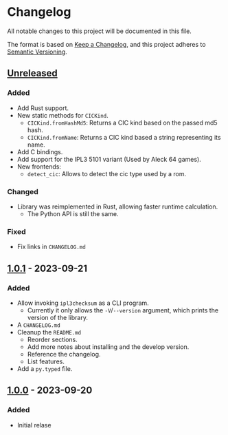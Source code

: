 # Changelog

All notable changes to this project will be documented in this file.

The format is based on [Keep a Changelog](https://keepachangelog.com/en/1.1.0/),
and this project adheres to [Semantic Versioning](https://semver.org/spec/v2.0.0.html).

## [Unreleased]

### Added

- Add Rust support.
- New static methods for `CICKind`.
  - `CICKind.fromHashMd5`: Returns a CIC kind based on the passed md5 hash.
  - `CICKind.fromName`: Returns a CIC kind based a string representing its name.
- Add C bindings.
- Add support for the IPL3 5101 variant (Used by Aleck 64 games).
- New frontends:
  - `detect_cic`: Allows to detect the cic type used by a rom.

### Changed

- Library was reimplemented in Rust, allowing faster runtime calculation.
  - The Python API is still the same.

### Fixed

- Fix links in `CHANGELOG.md`

## [1.0.1] - 2023-09-21

### Added

- Allow invoking `ipl3checksum` as a CLI program.
  - Currently it only allows the `-V`/`--version` argument, which prints the
version of the library.
- A `CHANGELOG.md`
- Cleanup the `README.md`
  - Reorder sections.
  - Add more notes about installing and the develop version.
  - Reference the changelog.
  - List features.
- Add a `py.typed` file.

## [1.0.0] - 2023-09-20

### Added

- Initial relase

[unreleased]: https://github.com/Decompollaborate/ipl3checksum/compare/main...develop
[1.0.1]: https://github.com/Decompollaborate/ipl3checksum/compare/1.0.0...1.0.1
[1.0.0]: https://github.com/Decompollaborate/ipl3checksum/releases/tag/1.0.0
